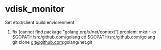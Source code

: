 # vdisk_monitor

Set etcd/client build enviorenment

1. fix [cannot find package "golang.org/x/net/context"] problem:
mkdir -p $GOPATH/src/github.com/golang
cd $GOPATH/src/github.com/golang
git clone git@github.com:golang/net.git


